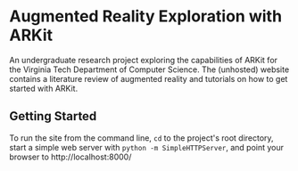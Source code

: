 # Augmented Reality Exploration with ARKit

An undergraduate research project exploring the capabilities of ARKit for the Virginia Tech Department of Computer Science. The (unhosted) website contains a literature review of augmented reality and tutorials on how to get started with ARKit. 

## Getting Started
To run the site from the command line, `cd` to the project's root directory, start a simple web server with `python -m SimpleHTTPServer`, and point your browser to http://localhost:8000/
